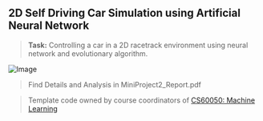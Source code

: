## 2D Self Driving Car Simulation using Artificial Neural Network  
> **Task:** Controlling a car in a 2D racetrack environment using neural network and evolutionary algorithm.    


![Image](https://user-images.githubusercontent.com/45385843/126277252-39dc0ee8-9089-4658-80a7-725b437d5093.png)

> Find Details and Analysis in MiniProject2_Report.pdf  

> Template code owned by course coordinators of [CS60050: Machine Learning](http://cse.iitkgp.ac.in/~aritrah/course/theory/ML/Spring2021/)
